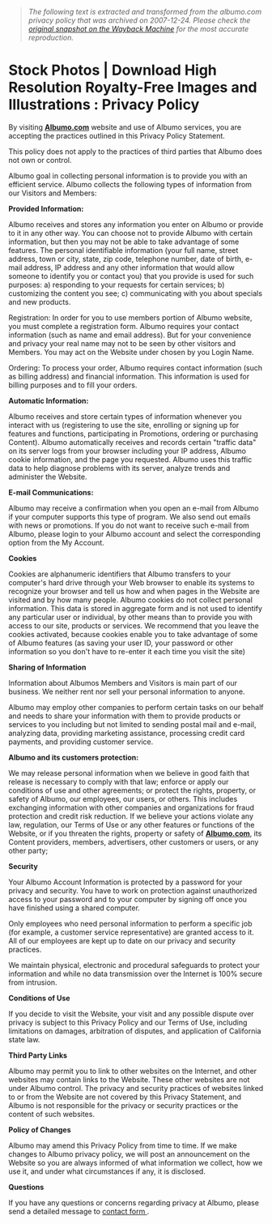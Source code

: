 > *The following text is extracted and transformed from the albumo.com privacy policy that was archived on 2007-12-24. Please check the [original snapshot on the Wayback Machine](https://web.archive.org/web/20071224064553id_/http%3A//albumo.com/privacy-policy) for the most accurate reproduction.*

# Stock Photos | Download High Resolution Royalty-Free Images and Illustrations : Privacy Policy

By visiting [**Albumo.com**](http://www.albumo.com/) website and use of Albumo services, you are accepting the practices outlined in this Privacy Policy Statement.

This policy does not apply to the practices of third parties that Albumo does not own or control.

Albumo goal in collecting personal information is to provide you with an efficient service. Albumo collects the following types of information from our Visitors and Members:

**Provided Information:**

Albumo receives and stores any information you enter on Albumo or provide to it in any other way. You can choose not to provide Albumo with certain information, but then you may not be able to take advantage of some features. The personal identifiable information (your full name, street address, town or city, state, zip code, telephone number, date of birth, e-mail address, IP address and any other information that would allow someone to identify you or contact you) that you provide is used for such purposes: a) responding to your requests for certain services; b) customizing the content you see; c) communicating with you about specials and new products.

Registration: In order for you to use members portion of Albumo website, you must complete a registration form. Albumo requires your contact information (such as name and email address). But for your convenience and privacy your real name may not to be seen by other visitors and Members. You may act on the Website under chosen by you Login Name. 

Ordering: To process your order, Albumo requires contact information (such as billing address) and financial information. This information is used for billing purposes and to fill your orders.

**Automatic Information:**

Albumo receives and store certain types of information whenever you interact with us (registering to use the site, enrolling or signing up for features and functions, participating in Promotions, ordering or purchasing Content). Albumo automatically receives and records certain "traffic data" on its server logs from your browser including your IP address, Albumo cookie information, and the page you requested. Albumo uses this traffic data to help diagnose problems with its server, analyze trends and administer the Website.

**E-mail Communications:**

Albumo may receive a confirmation when you open an e-mail from Albumo if your computer supports this type of program. We also send out emails with news or promotions. If you do not want to receive such e-mail from Albumo, please login to your Albumo account and select the corresponding option from the My Account.

**Cookies**

Cookies are alphanumeric identifiers that Albumo transfers to your computer's hard drive through your Web browser to enable its systems to recognize your browser and tell us how and when pages in the Website are visited and by how many people. Albumo cookies do not collect personal information. This data is stored in aggregate form and is not used to identify any particular user or individual, by other means than to provide you with access to our site, products or services. We recommend that you leave the cookies activated, because cookies enable you to take advantage of some of Albumo features (as saving your user ID, your password or other information so you don't have to re-enter it each time you visit the site)

**Sharing of Information**

Information about Albumos Members and Visitors is main part of our business. We neither rent nor sell your personal information to anyone.

Albumo may employ other companies to perform certain tasks on our behalf and needs to share your information with them to provide products or services to you including but not limited to sending postal mail and e-mail, analyzing data, providing marketing assistance, processing credit card payments, and providing customer service.

**Albumo and its customers protection:**

We may release personal information when we believe in good faith that release is necessary to comply with that law; enforce or apply our conditions of use and other agreements; or protect the rights, property, or safety of Albumo, our employees, our users, or others. This includes exchanging information with other companies and organizations for fraud protection and credit risk reduction. If we believe your actions violate any law, regulation, our Terms of Use or any other features or functions of the Website, or if you threaten the rights, property or safety of [**Albumo.com**](http://www.albumo.com/), its Content providers, members, advertisers, other customers or users, or any other party;

**Security**

Your Albumo Account Information is protected by a password for your privacy and security. You have to work on protection against unauthorized access to your password and to your computer by signing off once you have finished using a shared computer. 

Only employees who need personal information to perform a specific job (for example, a customer service representative) are granted access to it. All of our employees are kept up to date on our privacy and security practices. 

We maintain physical, electronic and procedural safeguards to protect your information and while no data transmission over the Internet is 100% secure from intrusion.

**Conditions of Use**

If you decide to visit the Website, your visit and any possible dispute over privacy is subject to this Privacy Policy and our Terms of Use, including limitations on damages, arbitration of disputes, and application of California state law.

**Third Party Links**

Albumo may permit you to link to other websites on the Internet, and other websites may contain links to the Website. These other websites are not under Albumo control. The privacy and security practices of websites linked to or from the Website are not covered by this Privacy Statement, and Albumo is not responsible for the privacy or security practices or the content of such websites.

**Policy of Changes**

Albumo may amend this Privacy Policy from time to time. If we make changes to Albumo privacy policy, we will post an announcement on the Website so you are always informed of what information we collect, how we use it, and under what circumstances if any, it is disclosed.

**Questions**

If you have any questions or concerns regarding privacy at Albumo, please send a detailed message to [contact form ](https://web.archive.org/contact-us). 
